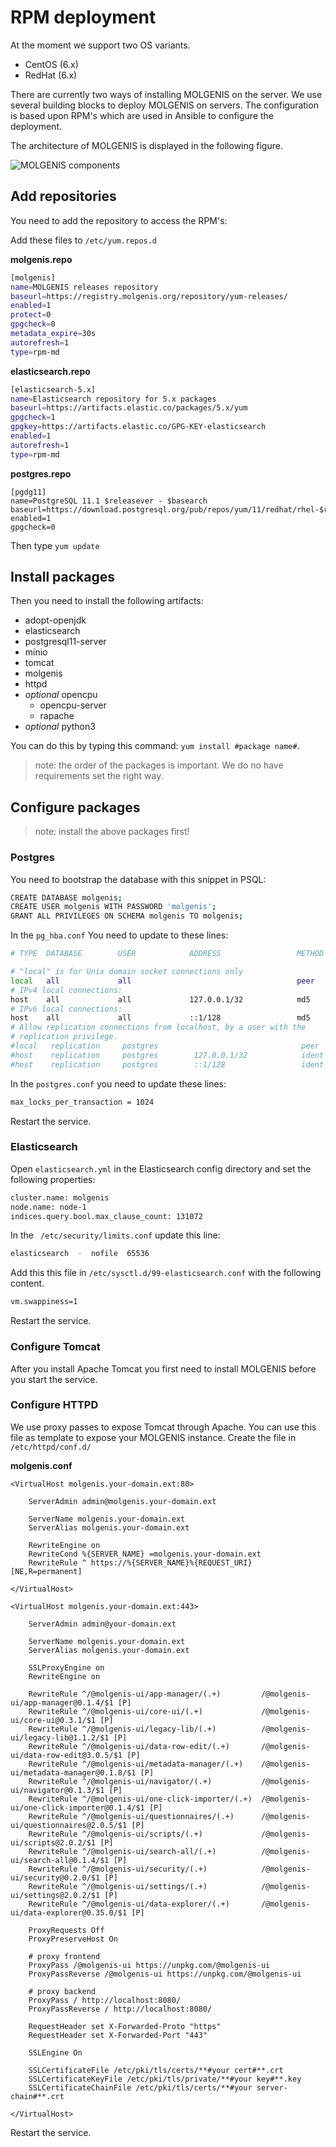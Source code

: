 # RPM deployment
At the moment we support two OS variants.

- CentOS (6.x)
- RedHat (6.x)

There are currently two ways of installing MOLGENIS on the server. We use several building blocks to deploy MOLGENIS on servers.
The configuration is based upon RPM's which are used in Ansible to configure the deployment.

The architecture of MOLGENIS is displayed in the following figure.

![MOLGENIS components](images/architecture.png)

## Add repositories
You need to add the repository to access the RPM's:

Add these files to ```/etc/yum.repos.d```

**molgenis.repo**

```bash
[molgenis]
name=MOLGENIS releases repository
baseurl=https://registry.molgenis.org/repository/yum-releases/
enabled=1
protect=0
gpgcheck=0
metadata_expire=30s
autorefresh=1
type=rpm-md
```

**elasticsearch.repo**

```bash
[elasticsearch-5.x]
name=Elasticsearch repository for 5.x packages
baseurl=https://artifacts.elastic.co/packages/5.x/yum
gpgcheck=1
gpgkey=https://artifacts.elastic.co/GPG-KEY-elasticsearch
enabled=1
autorefresh=1
type=rpm-md
```

**postgres.repo**

```
[pgdg11]
name=PostgreSQL 11.1 $releasever - $basearch
baseurl=https://download.postgresql.org/pub/repos/yum/11/redhat/rhel-$releasever-$basearch
enabled=1
gpgcheck=0
```

Then type ```yum update```

## Install packages
Then you need to install the following artifacts:

- adopt-openjdk
- elasticsearch
- postgresql11-server
- minio
- tomcat
- molgenis
- httpd
- *optional* opencpu
  - opencpu-server
  - rapache
- *optional* python3

You can do this by typing this command: ```yum install #package name#```.

> note: the order of the packages is important. We do no have requirements set the right way.

## Configure packages
> note: install the above packages first!

### Postgres
You need to bootstrap the database with this snippet in PSQL:

```bash
CREATE DATABASE molgenis;
CREATE USER molgenis WITH PASSWORD 'molgenis';
GRANT ALL PRIVILEGES ON SCHEMA molgenis TO molgenis;
```

In the ```pg_hba.conf``` You need to update to these lines:

```bash
# TYPE  DATABASE        USER            ADDRESS                 METHOD

# "local" is for Unix domain socket connections only
local   all             all                                     peer
# IPv4 local connections:
host    all             all             127.0.0.1/32            md5
# IPv6 local connections:
host    all             all             ::1/128                 md5
# Allow replication connections from localhost, by a user with the
# replication privilege.
#local   replication     postgres                                peer
#host    replication     postgres        127.0.0.1/32            ident
#host    replication     postgres        ::1/128                 ident
```

In the `postgres.conf` you need to update these lines:

```bash
max_locks_per_transaction = 1024
```

Restart the service.

### Elasticsearch
Open ```elasticsearch.yml``` in the Elasticsearch config directory and set the following properties:

```bash
cluster.name: molgenis
node.name: node-1
indices.query.bool.max_clause_count: 131072
```

In the ``` /etc/security/limits.conf``` update this line:

```bash
elasticsearch  -  nofile  65536
```

Add this this file in ```/etc/sysctl.d/99-elasticsearch.conf``` with the following content.

```bash
vm.swappiness=1
```
Restart the service.

### Configure Tomcat
After you install Apache Tomcat you first need to install MOLGENIS before you start the service.

### Configure HTTPD
We use proxy passes to expose Tomcat through Apache. You can use this file as template to expose your MOLGENIS instance.
Create the file in ```/etc/httpd/conf.d/```

**molgenis.conf**

```
<VirtualHost molgenis.your-domain.ext:80>

    ServerAdmin admin@molgenis.your-domain.ext

    ServerName molgenis.your-domain.ext
    ServerAlias molgenis.your-domain.ext

    RewriteEngine on
    RewriteCond %{SERVER_NAME} =molgenis.your-domain.ext
    RewriteRule ^ https://%{SERVER_NAME}%{REQUEST_URI} [NE,R=permanent]

</VirtualHost>

<VirtualHost molgenis.your-domain.ext:443>

    ServerAdmin admin@your-domain.ext

    ServerName molgenis.your-domain.ext
    ServerAlias molgenis.your-domain.ext

    SSLProxyEngine on
    RewriteEngine on

    RewriteRule ^/@molgenis-ui/app-manager/(.+)         /@molgenis-ui/app-manager@0.1.4/$1 [P]
    RewriteRule ^/@molgenis-ui/core-ui/(.+)             /@molgenis-ui/core-ui@0.3.1/$1 [P]
    RewriteRule ^/@molgenis-ui/legacy-lib/(.+)          /@molgenis-ui/legacy-lib@1.1.2/$1 [P]
    RewriteRule ^/@molgenis-ui/data-row-edit/(.+)       /@molgenis-ui/data-row-edit@3.0.5/$1 [P]
    RewriteRule ^/@molgenis-ui/metadata-manager/(.+)    /@molgenis-ui/metadata-manager@0.1.8/$1 [P]
    RewriteRule ^/@molgenis-ui/navigator/(.+)           /@molgenis-ui/navigator@0.1.3/$1 [P]
    RewriteRule ^/@molgenis-ui/one-click-importer/(.+)  /@molgenis-ui/one-click-importer@0.1.4/$1 [P]
    RewriteRule ^/@molgenis-ui/questionnaires/(.+)      /@molgenis-ui/questionnaires@2.0.5/$1 [P]
    RewriteRule ^/@molgenis-ui/scripts/(.+)             /@molgenis-ui/scripts@2.0.2/$1 [P]
    RewriteRule ^/@molgenis-ui/search-all/(.+)          /@molgenis-ui/search-all@0.1.4/$1 [P]
    RewriteRule ^/@molgenis-ui/security/(.+)            /@molgenis-ui/security@0.2.0/$1 [P]
    RewriteRule ^/@molgenis-ui/settings/(.+)            /@molgenis-ui/settings@2.0.2/$1 [P]
    RewriteRule ^/@molgenis-ui/data-explorer/(.+)       /@molgenis-ui/data-explorer@0.35.0/$1 [P]
   
    ProxyRequests Off
    ProxyPreserveHost On

    # proxy frontend
    ProxyPass /@molgenis-ui https://unpkg.com/@molgenis-ui
    ProxyPassReverse /@molgenis-ui https://unpkg.com/@molgenis-ui

    # proxy backend
    ProxyPass / http://localhost:8080/
    ProxyPassReverse / http://localhost:8080/

    RequestHeader set X-Forwarded-Proto "https"
    RequestHeader set X-Forwarded-Port "443"

    SSLEngine On

    SSLCertificateFile /etc/pki/tls/certs/**#your cert#**.crt
    SSLCertificateKeyFile /etc/pki/tls/private/**#your key#**.key
    SSLCertificateChainFile /etc/pki/tls/certs/**#your server-chain#**.crt

</VirtualHost>
```

Restart the service.

